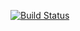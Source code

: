 [![Build Status](https://travis-ci.org/Seretos/gitlab-client.svg?branch=master)](https://travis-ci.org/Seretos/gitlab-client)